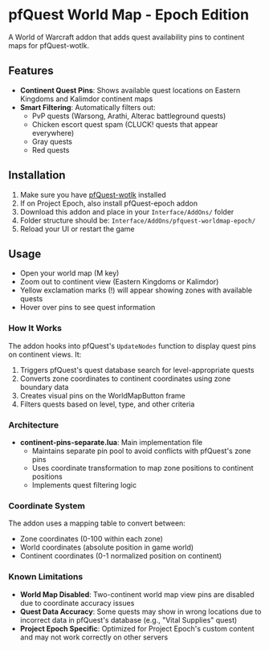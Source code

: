 # pfQuest World Map - Epoch Edition

A World of Warcraft addon that adds quest availability pins to continent maps for pfQuest-wotlk.

## Features

- **Continent Quest Pins**: Shows available quest locations on Eastern Kingdoms and Kalimdor continent maps
- **Smart Filtering**: Automatically filters out:
  - PvP quests (Warsong, Arathi, Alterac battleground quests)
  - Chicken escort quest spam (CLUCK! quests that appear everywhere)
  - Gray quests
  - Red quests

## Installation

1. Make sure you have [pfQuest-wotlk](https://github.com/shagu/pfQuest) installed
2. If on Project Epoch, also install pfQuest-epoch addon
3. Download this addon and place in your `Interface/AddOns/` folder
4. Folder structure should be: `Interface/AddOns/pfquest-worldmap-epoch/`
5. Reload your UI or restart the game

## Usage

- Open your world map (M key)
- Zoom out to continent view (Eastern Kingdoms or Kalimdor)
- Yellow exclamation marks (!) will appear showing zones with available quests
- Hover over pins to see quest information

### How It Works

The addon hooks into pfQuest's `UpdateNodes` function to display quest pins on continent views. It:

1. Triggers pfQuest's quest database search for level-appropriate quests
2. Converts zone coordinates to continent coordinates using zone boundary data
3. Creates visual pins on the WorldMapButton frame
4. Filters quests based on level, type, and other criteria

### Architecture

- **continent-pins-separate.lua**: Main implementation file
  - Maintains separate pin pool to avoid conflicts with pfQuest's zone pins
  - Uses coordinate transformation to map zone positions to continent positions
  - Implements quest filtering logic

### Coordinate System

The addon uses a mapping table to convert between:
- Zone coordinates (0-100 within each zone)
- World coordinates (absolute position in game world)
- Continent coordinates (0-1 normalized position on continent)

### Known Limitations

- **World Map Disabled**: Two-continent world map view pins are disabled due to coordinate accuracy issues
- **Quest Data Accuracy**: Some quests may show in wrong locations due to incorrect data in pfQuest's database (e.g., "Vital Supplies" quest)
- **Project Epoch Specific**: Optimized for Project Epoch's custom content and may not work correctly on other servers
